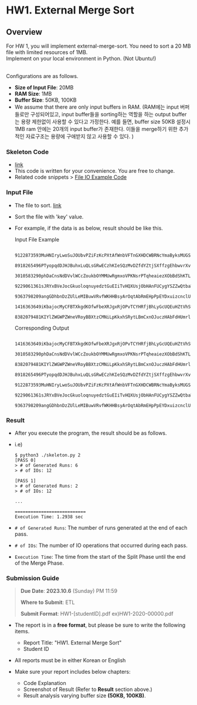 # HW1. External Merge Sort 

## Overview

For HW 1, you will implement external-merge-sort. You need to sort a 20 MB file with limited resources of 1MB. <br/>
Implement on your local environment in Python. (Not Ubuntu!)

<br/>
Configurations are as follows.

- **Size of Input File**: 20MB
- **RAM Size**: 1MB
- **Buffer Size**: 50KB, 100KB
- We assume that there are only input buffers in RAM. (RAM에는 input 버퍼들로만 구성되어있고, input buffer들을 sorting하는 역할을 하는 output buffer는 용량 제한없이 사용할 수 있다고 가정한다. 예를 들면, buffer size 50KB 설정시 1MB ram 안에는 20개의 input buffer가 존재한다. 이들을 merge하기 위한 추가적인 자료구조는 용량에 구애받지 않고 사용할 수 있다. )



### Skeleton Code
- [link](./skeleton.py)
- This code is written for your convenience. You are free to change.
- Related code snippets > [File IO Example Code](./code-snippet.md)



### Input File
- The file to sort. [link](./input_file.txt)
- Sort the file with 'key' value.

- For example, if the data is as below, result should be like this.
  
  Input File Example
  ```
    9122873593MuHNIryLwoSuJOUbvPZiFzKcPXtAfWnbVFTnGXHDCWBRNcYmaByksMUGSspdwVgDgkLTOpxKqhWYFjhbEuqDQeZClY
    8918265496PTyopqdDJHJBuhxLuQLsGRwECzhKIeSQzMvDZfdYZtjSXffzgEhbwvrXvpUVFnjOuHZqDkdMlgXoKgCnmxapPamWbt
    3010583290phDaCnsNdDVvlWCcZoukbOYMMUwRgmxoVPKNsrPTqheaiezXObBdShKTLsYbKmCuTXEFcaJkHfiJHiXqyAmqPfSEvj
    9229061361sJRYxBVeJocGkuoloqnuyedztGuEIiTvHQXUsjObHAnFUCygYSZZwQtbaWTkxJvEIhrhLPjPqNVKURFdPgCAMCBSil
    9363798209angGDhbnDzZUlLeMIBuwVRvfWKHHBsyArOqtAbRmEHpPpEYDxuizcnclUjxSvBOjZCJeQNoxFdsTtCTaRFJXVcXmKG
    1416363649iKbajocMyCFBTXkgdKOfwFbeXRJgxRjOPvTCYHRfjBhLyGcUQEuHZtVhSwQSuYEVampAqzkxNitmxGEVvmCzNnJUnc
    8382079481KIYlZWGWPZWneVRoyBBXtzCMNiLpKkxhSRytLBmCxnOJuczHAbFdHUmrlgOwsoSsFEIibvqChQMXlcvzTksrPtZbjm
  ```
  Corresponding Output
  ```
    1416363649iKbajocMyCFBTXkgdKOfwFbeXRJgxRjOPvTCYHRfjBhLyGcUQEuHZtVhSwQSuYEVampAqzkxNitmxGEVvmCzNnJUnc
    3010583290phDaCnsNdDVvlWCcZoukbOYMMUwRgmxoVPKNsrPTqheaiezXObBdShKTLsYbKmCuTXEFcaJkHfiJHiXqyAmqPfSEvj
    8382079481KIYlZWGWPZWneVRoyBBXtzCMNiLpKkxhSRytLBmCxnOJuczHAbFdHUmrlgOwsoSsFEIibvqChQMXlcvzTksrPtZbjm
    8918265496PTyopqdDJHJBuhxLuQLsGRwECzhKIeSQzMvDZfdYZtjSXffzgEhbwvrXvpUVFnjOuHZqDkdMlgXoKgCnmxapPamWbt
    9122873593MuHNIryLwoSuJOUbvPZiFzKcPXtAfWnbVFTnGXHDCWBRNcYmaByksMUGSspdwVgDgkLTOpxKqhWYFjhbEuqDQeZClY
    9229061361sJRYxBVeJocGkuoloqnuyedztGuEIiTvHQXUsjObHAnFUCygYSZZwQtbaWTkxJvEIhrhLPjPqNVKURFdPgCAMCBSil
    9363798209angGDhbnDzZUlLeMIBuwVRvfWKHHBsyArOqtAbRmEHpPpEYDxuizcnclUjxSvBOjZCJeQNoxFdsTtCTaRFJXVcXmKG
  ```


### Result
- After you execute the program, the result should be as follows.
- i.e)
    ```
    $ python3 ./skeleton.py 2
    [PASS 0]
    > # of Generated Runs: 6
    > # of IOs: 12

    [PASS 1]
    > # of Generated Runs: 2
    > # of IOs: 12

    ...

    ===========================
    Execution Time: 1.2938 sec
    ```

- `# of Generated Runs`: The number of runs generated at the end of each pass.
- `# of IOs`: The number of IO operations that occurred during each pass. 
- `Execution Time`: The time from the start of the Split Phase until the end of the Merge Phase.


### Submission Guide
> **Due Date**: **2023.10.6** (Sunday) PM 11:59
>
> **Where to Submit**: ETL
>
> **Submit Format**: HW1-[studentID].pdf    ex)HW1-2020-00000.pdf

- The report is in a **free format**, but please be sure to write the following items.
  - Report Title:   "HW1. External Merge Sort"
  - Student ID
  
- All reports must be in either Korean or English
- Make sure your report includes below chapters:
  - Code Explanation
  - Screenshot of Result (Refer to **Result** section above.)
  - Result analysis varying buffer size **(50KB, 100KB)**.

  
